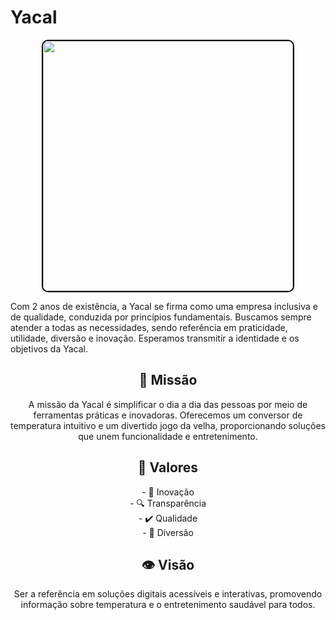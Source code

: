 # Yacal

<p align="center">
  <img src="https://media4.giphy.com/media/v1.Y2lkPTc5MGI3NjExd3pwbHU0MGtvMTFqNHJxYTU1eHBoZ3loM3dkMTdvcWo5M3Njc2hubCZlcD12MV9pbnRlcm5hbF9naWZfYnlfaWQmY3Q9Zw/n8PDxkS22YehwPtYfX/giphy.gif" width="400" style="border: 2px solid #000; border-radius: 10px;">
</p>

Com 2 anos de existência, a Yacal se firma como uma empresa inclusiva e de qualidade, conduzida por princípios fundamentais. Buscamos sempre atender a todas as necessidades, sendo referência em praticidade, utilidade, diversão e inovação. Esperamos transmitir a identidade e os objetivos da Yacal.

<h2 align="center">🚀 Missão</h2>
<p align="center">A missão da Yacal é simplificar o dia a dia das pessoas por meio de ferramentas práticas e inovadoras. Oferecemos um conversor de temperatura intuitivo e um divertido jogo da velha, proporcionando soluções que unem funcionalidade e entretenimento.</p>

<h2 align="center">🌟 Valores</h2>
<p align="center">
- 🌟 Inovação<br>
- 🔍 Transparência<br>
- ✔️ Qualidade<br>
- 🎉 Diversão
</p>

<h2 align="center">👁️ Visão</h2>
<p align="center">Ser a referência em soluções digitais acessíveis e interativas, promovendo informação sobre temperatura e o entretenimento saudável para todos.</p>
